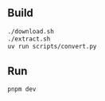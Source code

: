 ## Build

```bash
./download.sh
./extract.sh
uv run scripts/convert.py
```

## Run

```bash
pnpm dev
```
